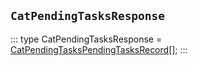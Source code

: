 ## `CatPendingTasksResponse`
:::
type CatPendingTasksResponse = [CatPendingTasksPendingTasksRecord](./CatPendingTasksPendingTasksRecord.md)[];
:::
